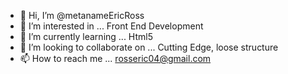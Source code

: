 - 👋 Hi, I’m @metanameEricRoss
- 👀 I’m interested in ... Front End Development
- 🌱 I’m currently learning ... Html5
- 💞️ I’m looking to collaborate on ... Cutting Edge, loose structure
- 📫 How to reach me ... rosseric04@gmail.com

<!---
metanameEricRoss/metanameEricRoss is a ✨ special ✨ repository because its `README.md` (this file) appears on your GitHub profile.
You can click the Preview link to take a look at your changes.
--->
